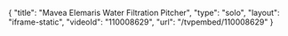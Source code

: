 {
    "title": "Mavea Elemaris Water Filtration Pitcher",
    "type": "solo",
    "layout": "iframe-static",
    "videoId": "110008629",
    "url": "\/tvpembed\/110008629"
}